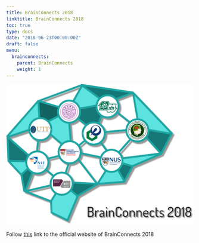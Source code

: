 ```yaml
---
title: BrainConnects 2018
linktitle: BrainConnects 2018
toc: true
type: docs
date: "2018-06-23T00:00:00Z"
draft: false
menu:
  brainconnects:
    parent: BrainConnects
    weight: 1
---
```


![poster](/events/brainconnects/2018.png)

Follow [this](https://sites.google.com/site/brainconnects2018/) link to the official website of BrainConnects 2018
